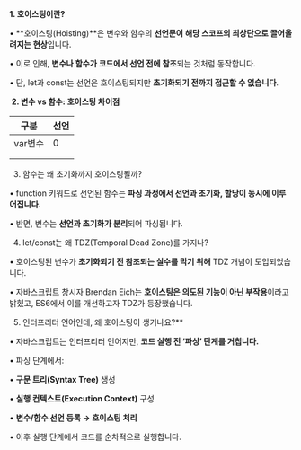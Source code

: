 **1. 호이스팅이란?**

• **호이스팅(Hoisting)**은 변수와 함수의 **선언문이 해당 스코프의 최상단으로 끌어올려지는 현상**입니다.

• 이로 인해, **변수나 함수가 코드에서 선언 전에 참조**되는 것처럼 동작합니다.

• 단, let과 const는 선언은 호이스팅되지만 **초기화되기 전까지 접근할 수 없습니다**.

 **2. 변수 vs 함수: 호이스팅 차이점**

| 구분    | 선언  |
| ----- | --- |
| var변수 | 0   |
|       |     |
|       |     |


3. 함수는 왜 초기화까지 호이스팅될까?

• function 키워드로 선언된 함수는 **파싱 과정에서 선언과 초기화, 할당이 동시에 이루어집니다.**

• 반면, 변수는 **선언과 초기화가 분리**되어 파싱됩니다.

  

 4. let/const는 왜 TDZ(Temporal Dead Zone)를 가지나?

• 호이스팅된 변수가 **초기화되기 전 참조되는 실수를 막기 위해** TDZ 개념이 도입되었습니다.

• 자바스크립트 창시자 Brendan Eich는 **호이스팅은 의도된 기능이 아닌 부작용**이라고 밝혔고, ES6에서 이를 개선하고자 TDZ가 등장했습니다.

  

5. 인터프리터 언어인데, 왜 호이스팅이 생기나요?**

• 자바스크립트는 인터프리터 언어지만, **코드 실행 전 ‘파싱’ 단계를 거칩니다.**

• 파싱 단계에서:

• **구문 트리(Syntax Tree)** 생성

• **실행 컨텍스트(Execution Context)** 구성

• **변수/함수 선언 등록 → 호이스팅 처리**

• 이후 실행 단계에서 코드를 순차적으로 실행합니다.